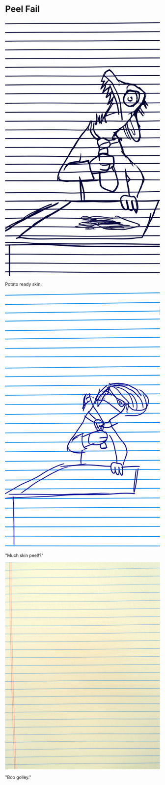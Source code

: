 # Peel Fail

![Garrey Goosey holds a potato and a peeler, looking ready to peel.](peeling-1.png)

Potato ready skin.

![Garrey Goosey struggles with the peeler, making large, uneven peels.](peeling-2.png)

"Much skin peel!?"

![Garrey Goosey throws the potato and peeler away in anger, the potato mangled.](peeling-3.png)

"Boo golley."